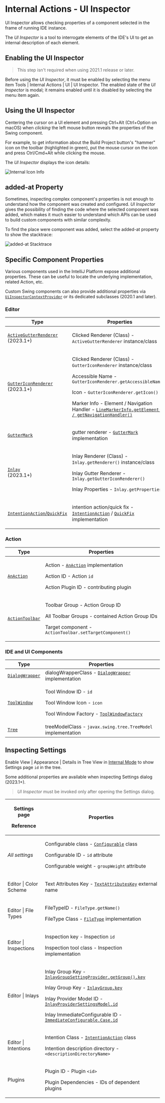 <!-- Copyright 2000-2024 JetBrains s.r.o. and contributors. Use of this source code is governed by the Apache 2.0 license. -->

# Internal Actions - UI Inspector

<link-summary>UI Inspector allows checking properties of a component selected in the frame of running IDE instance.</link-summary>

The _UI Inspector_ is a tool to interrogate elements of the IDE's UI to get an internal description of each element.

<include from="internal_actions_intro.md" element-id="enable_internal_mode_tip"></include>

## Enabling the UI Inspector

> This step isn't required when using 2021.1 release or later.

Before using the _UI Inspector_, it must be enabled by selecting the menu item <ui-path>Tools | Internal Actions | UI | UI Inspector</ui-path>.
The enabled state of the _UI Inspector_ is modal; it remains enabled until it is disabled by selecting the menu item again.

## Using the UI Inspector

Centering the cursor on a UI element and pressing <shortcut>Ctrl+Alt</shortcut> (<shortcut>Ctrl+Option</shortcut> on macOS) when _clicking_ the left mouse button reveals the properties of the Swing component.

For example, to get information about the <control>Build Project</control> button's "hammer" icon on the toolbar (highlighted in green), put the mouse cursor on the icon and press <shortcut>Ctrl/Cmd+Alt</shortcut> while clicking the mouse.

The _UI Inspector_ displays the icon details:

![Internal Icon Info](internal_ui_inspector_icon_info.png)

## added-at Property

Sometimes, inspecting complex component's properties is not enough to understand how the component was created and configured.
_UI Inspector_ gives the possibility of finding the code where the selected component was added, which makes it much easier to understand which APIs can be used to build custom components with similar complexity.

To find the place were component was added, select the <control>added-at</control> property to show the stacktrace:

![added-at Stacktrace](internal_ui_inspector_added_at.png)

## Specific Component Properties

Various components used in the IntelliJ Platform expose additional properties.
These can be useful to locate the underlying implementation, related Action, etc.

Custom Swing components can also provide additional properties via [`UiInspectorContextProvider`](%gh-ic%/platform/platform-api/src/com/intellij/internal/inspector/UiInspectorContextProvider.java) or its dedicated subclasses (2020.1 and later).

### Editor

| Type                                                                                                                                           | Properties                                                                                                                                                                                                                                                                                                                                                                                                                                                    |
|------------------------------------------------------------------------------------------------------------------------------------------------|---------------------------------------------------------------------------------------------------------------------------------------------------------------------------------------------------------------------------------------------------------------------------------------------------------------------------------------------------------------------------------------------------------------------------------------------------------------|
| <p>[`ActiveGutterRenderer`](%gh-ic%/platform/editor-ui-api/src/com/intellij/openapi/editor/markup/ActiveGutterRenderer.java)<br/>(2023.1+)</p> | <p><control>Clicked Renderer (Class)</control> - `ActiveGutterRenderer` instance/class</p>                                                                                                                                                                                                                                                                                                                                                                    |
| <p>[`GutterIconRenderer`](%gh-ic%/platform/editor-ui-api/src/com/intellij/openapi/editor/markup/GutterIconRenderer.java)<br/>(2023.1+)</p>     | <p><control>Clicked Renderer (Class)</control> - `GutterIconRenderer` instance/class</p><p><control>Accessible Name</control> - `GutterIconRenderer.getAccessibleName()`</p><p><control>Icon</control> - `GutterIconRenderer.getIcon()`</p><p><control>Marker Info - Element / Navigation Handler</control> - [`LineMarkerInfo.getElement() / getNavigationHandler()`](%gh-ic%/platform/lang-api/src/com/intellij/codeInsight/daemon/LineMarkerInfo.java)</p> |
| [`GutterMark`](%gh-ic%/platform/editor-ui-api/src/com/intellij/codeInsight/daemon/GutterMark.java)                                             | <p><control>gutter renderer</control> - [`GutterMark`](%gh-ic%/platform/editor-ui-api/src/com/intellij/codeInsight/daemon/GutterMark.java) implementation</p>                                                                                                                                                                                                                                                                                                 |
| <p>[`Inlay`](inlay_hints.md)<br/>(2023.1+)</p>                                                                                                 | <p><control>Inlay Renderer (Class)</control> - `Inlay.getRenderer()` instance/class</p><p><control>Inlay Gutter Renderer</control> - `Inlay.getGutterIconRenderer()`</p><p><control>Inlay Properties</control> - `Inlay.getProperties()`</p>                                                                                                                                                                                                                  |
| [`IntentionAction`/`QuickFix`](code_inspections_and_intentions.md)                                                                             | <p><control>intention action</control>/<control>quick fix</control> - [`IntentionAction`](%gh-ic%/platform/analysis-api/src/com/intellij/codeInsight/intention/IntentionAction.java) / [`QuickFix`](%gh-ic%/platform/analysis-api/src/com/intellij/codeInspection/QuickFix.java) implementation</p>                                                                                                                                                           |

### Action

| Type                                      | Properties                                                                                                                                                                                                                                                          |
|-------------------------------------------|---------------------------------------------------------------------------------------------------------------------------------------------------------------------------------------------------------------------------------------------------------------------|
| [`AnAction`](basic_action_system.md)      | <p><control>Action</control> - [`AnAction`](%gh-ic%/platform/editor-ui-api/src/com/intellij/openapi/actionSystem/AnAction.java) implementation</p><p><control>Action ID</control> - Action `id`</p><p><control>Action Plugin ID</control> - contributing plugin</p> |
| [`ActionToolbar`](basic_action_system.md) | <p><control>Toolbar Group</control> - Action Group ID</p><p><control>All Toolbar Groups</control> - contained Action Group IDs</p><p><control>Target component</control> - `ActionToolbar.setTargetComponent()`</p>                                                 |

### IDE and UI Components

| Type                                 | Properties                                                                                                                                                                                                                                              |
|--------------------------------------|---------------------------------------------------------------------------------------------------------------------------------------------------------------------------------------------------------------------------------------------------------|
| [`DialogWrapper`](dialog_wrapper.md) | <control>dialogWrapperClass</control> - [`DialogWrapper`](%gh-ic%/platform/platform-api/src/com/intellij/openapi/ui/DialogWrapper.java) implementation                                                                                                  |
| [`ToolWindow`](tool_windows.md)      | <p><control>Tool Window ID</control> - `id`</p><p><control>Tool Window Icon</control> - `icon`</p><p><control>Tool Window Factory</control> - [`ToolWindowFactory`](%gh-ic%/platform/platform-api/src/com/intellij/openapi/wm/ToolWindowFactory.kt)</p> |
| [`Tree`](lists_and_trees.md)         | <control>treeModelClass</control> - `javax.swing.tree.TreeModel` implementation                                                                                                                                                                         |

## Inspecting Settings

Enable <ui-path>View | Appearance | Details in Tree View</ui-path> in [Internal Mode](enabling_internal.md) to show Settings page `id` in the tree.

Some additional properties are available when inspecting <control>Settings</control> dialog (2023.1+).

> _UI Inspector_ must be invoked only after opening the <control>Settings</control> dialog.

| <p>Settings page</p><p>Reference</p>                                                                                             | Properties                                                                                                                                                                                                                                                                                                                                                                                                                                                                                                                                                                                                                                                                                                               |
|----------------------------------------------------------------------------------------------------------------------------------|--------------------------------------------------------------------------------------------------------------------------------------------------------------------------------------------------------------------------------------------------------------------------------------------------------------------------------------------------------------------------------------------------------------------------------------------------------------------------------------------------------------------------------------------------------------------------------------------------------------------------------------------------------------------------------------------------------------------------|
| <p>_All settings_</p><p>[](settings_guide.md)</p>                                                                                | <p><control>Configurable class</control> - [`Configurable`](%gh-ic%/platform/ide-core/src/com/intellij/openapi/options/Configurable.java) class</p><p><control>Configurable ID</control> - `id` attribute</p><p><control>Configurable weight</control> - `groupWeight` attribute</p>                                                                                                                                                                                                                                                                                                                                                                                                                                     |
| <p><ui-path>Editor &#124; Color Scheme</ui-path></p><p>[](syntax_highlighting_and_error_highlighting.md#text-attributes-key)</p> | <p><control>Text Attributes Key</control> - [`TextAttributesKey`](%gh-ic%/platform/core-api/src/com/intellij/openapi/editor/colors/TextAttributesKey.java) external name</p>                                                                                                                                                                                                                                                                                                                                                                                                                                                                                                                                             |
| <p><ui-path>Editor &#124; File Types</ui-path></p><p>[](registering_file_type.md)</p>                                            | <p><control>FileTypeID</control> - `FileType.getName()`</p><p><control>FileType Class</control> - [`FileType`](%gh-ic%/platform/core-api/src/com/intellij/openapi/fileTypes/FileType.java) implementation</p>                                                                                                                                                                                                                                                                                                                                                                                                                                                                                                            |
| <p><ui-path>Editor &#124; Inspections</ui-path></p><p>[](code_inspections.md)</p>                                                | <p><control>Inspection key</control> - Inspection `id`</p><p><control>Inspection tool class</control> - Inspection implementation</p>                                                                                                                                                                                                                                                                                                                                                                                                                                                                                                                                                                                    |
| <p><ui-path>Editor &#124; Inlays</ui-path></p><p>[](inlay_hints.md)</p>                                                          | <p><control>Inlay Group Key</control> - [`InlayGroupSettingProvider.getGroup().key`](%gh-ic%/platform/lang-api/src/com/intellij/codeInsight/hints/settings/InlayGroupSettingProvider.kt)</p><p><control>Inlay Group Key</control> - [`InlayGroup.key`](%gh-ic%/platform/lang-api/src/com/intellij/codeInsight/hints/InlayHintsProvider.kt)</p><p><control>Inlay Provider Model ID</control> - [`InlayProviderSettingsModel.id`](%gh-ic%/platform/lang-api/src/com/intellij/codeInsight/hints/settings/InlayProviderSettingsModel.kt)</p><p><control>Inlay ImmediateConfigurable ID</control> - [`ImmediateConfigurable.Case.id`](%gh-ic%/platform/lang-api/src/com/intellij/codeInsight/hints/InlayHintsProvider.kt)</p> |
| <p><ui-path>Editor &#124; Intentions</ui-path></p><p>[](code_intentions.md)</p>                                                  | <p><control>Intention Class</control> - [`IntentionAction`](%gh-ic%/platform/analysis-api/src/com/intellij/codeInsight/intention/IntentionAction.java) class</p><p><control>Intention description directory</control> - `<descriptionDirectoryName>`</p>                                                                                                                                                                                                                                                                                                                                                                                                                                                                 |
| <p><ui-path>Plugins</ui-path></p><p>[](plugin_configuration_file.md)</p>                                                         | <p><control>Plugin ID</control> - Plugin `<id>`</p><p><control>Plugin Dependencies</control> - IDs of dependent plugins</p>                                                                                                                                                                                                                                                                                                                                                                                                                                                                                                                                                                                              |
